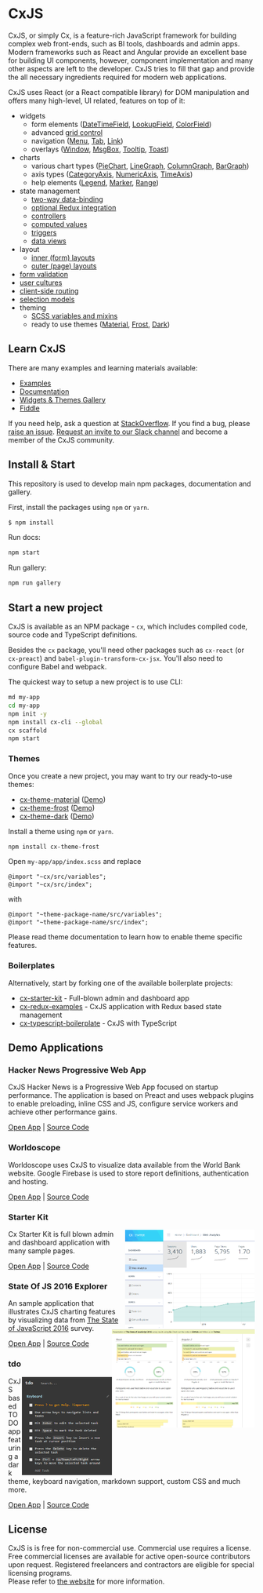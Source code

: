 CxJS
============

CxJS, or simply Cx, is a feature-rich JavaScript framework for building complex web front-ends, such as BI tools, 
dashboards and admin apps. Modern frameworks such as React and Angular provide an excellent base for building UI components,
however, component implementation and many other aspects are left to the developer. CxJS tries to fill that gap 
and provide the all necessary ingredients required for modern web applications. 

CxJS uses React (or a React compatible library) for DOM manipulation and 
offers many high-level, UI related, features on top of it:

- widgets 
    - form elements ([DateTimeField](https://cxjs.io/docs/widgets/date-time-fields), [LookupField](https://cxjs.io/docs/widgets/lookup-fields), [ColorField](https://cxjs.io/docs/widgets/color-fields))
    - advanced [grid control](https://cxjs.io/gallery/material/grid)
    - navigation ([Menu](https://cxjs.io/gallery/material/menu/states), [Tab](https://cxjs.io/docs/widgets/tabs), [Link](https://cxjs.io/docs/widgets/links))
    - overlays ([Window](https://cxjs.io/docs/widgets/windows), [MsgBox](https://cxjs.io/docs/widgets/msg-boxes), [Tooltip](https://cxjs.io/docs/widgets/tooltips), [Toast](https://cxjs.io/docs/widgets/toasts))
- charts
    - various chart types ([PieChart](https://cxjs.io/docs/charts/pie-charts), [LineGraph](https://cxjs.io/docs/charts/line-graphs), [ColumnGraph](https://cxjs.io/docs/charts/column-graphs), [BarGraph](https://cxjs.io/docs/charts/bar-graphs))
    - axis types ([CategoryAxis](https://cxjs.io/docs/charts/category-axis), [NumericAxis](https://cxjs.io/docs/charts/numeric-axis), [TimeAxis](https://cxjs.io/docs/charts/time-axis))
    - help elements ([Legend](https://cxjs.io/docs/charts/legend), [Marker](https://cxjs.io/docs/charts/markers), [Range](https://cxjs.io/docs/charts/ranges))
- state management
    - [two-way data-binding](https://cxjs.io/docs/concepts/data-binding)
    - [optional Redux integration](https://www.npmjs.com/package/cx-redux)
    - [controllers](https://cxjs.io/docs/concepts/controllers)
    - [computed values](https://cxjs.io/docs/concepts/controllers#computed-values)
    - [triggers](https://cxjs.io/docs/concepts/controllers#triggers)
    - [data views](https://cxjs.io/docs/concepts/data-views)
- layout
    - [inner (form) layouts](https://cxjs.io/docs/concepts/inner-layouts)
    - [outer (page) layouts](https://cxjs.io/docs/concepts/outer-layouts)
- [form validation](https://cxjs.io/docs/widgets/validation-groups)
- [user cultures](https://cxjs.io/docs/concepts/localization)
- [client-side routing](https://cxjs.io/docs/concepts/router)
- [selection models](https://cxjs.io/docs/concepts/selections)
- theming
    - [SCSS variables and mixins](https://cxjs.io/docs/concepts/css)
    - ready to use themes ([Material](https://cxjs.io/gallery/material), [Frost](https://cxjs.io/gallery/frost), [Dark](https://cxjs.io/gallery/dark))
    
## Learn CxJS

There are many examples and learning materials available:

- [Examples](https://cxjs.io/examples)
- [Documentation](https://cxjs.io/docs)
- [Widgets & Themes Gallery](https://cxjs.io/gallery)
- [Fiddle](https://cxjs.io/fiddle)

If you need help, ask a question at [StackOverflow](https://stackoverflow.com/questions/tagged/cxjs). 
If you find a bug, please [raise an issue](https://github.com/codaxy/cxjs/issues). 
[Request an invite to our Slack channel](https://cxjs.io/support) 
and become a member of the CxJS community.

## Install & Start

This repository is used to develop main npm packages, documentation and gallery.
 
First, install the packages using `npm` or `yarn`.

```bash
$ npm install
```

Run docs:
```bash
npm start
```

Run gallery:
```bash
npm run gallery
```

## Start a new project

CxJS is available as an NPM package - `cx`, which includes 
compiled code, source code and TypeScript definitions.

Besides the `cx` package, you'll need other packages such as `cx-react` (or `cx-preact`) and `babel-plugin-transform-cx-jsx`.
You'll also need to configure Babel and webpack. 
 
The quickest way to setup a new project is to use CLI:

```bash
md my-app
cd my-app
npm init -y
npm install cx-cli --global
cx scaffold
npm start
```

### Themes

Once you create a new project, you may want to try our ready-to-use themes:

- [cx-theme-material](https://www.npmjs.com/package/cx-theme-material) ([Demo](https://cxjs.io/gallery/material))
- [cx-theme-frost](https://www.npmjs.com/package/cx-theme-frost) ([Demo](https://cxjs.io/gallery/frost))
- [cx-theme-dark](https://www.npmjs.com/package/cx-theme-dark) ([Demo](https://cxjs.io/gallery/dark))

Install a theme using `npm` or `yarn`.
 
```bash
npm install cx-theme-frost
```

Open `my-app/app/index.scss` and replace
```
@import "~cx/src/variables"; 
@import "~cx/src/index";
```
with
```
@import "~theme-package-name/src/variables"; 
@import "~theme-package-name/src/index";
```

Please read theme documentation to learn how to enable theme specific features.

### Boilerplates

Alternatively, start by forking one of the available boilerplate projects:

- [cx-starter-kit](https://github.com/codaxy/cx-starter-kit) - Full-blown admin and dashboard app
- [cx-redux-examples](https://github.com/codaxy/cx-redux-examples) - CxJS application with Redux based state management
- [cx-typescript-boilerplate](https://github.com/codaxy/cx-typescript-boilerplate) - CxJS with TypeScript

## Demo Applications

### Hacker News Progressive Web App

CxJS Hacker News is a Progressive Web App focused on startup performance. 
The application is based on Preact and uses webpack plugins to enable preloading, inline CSS and JS, 
configure service workers and achieve other performance gains.

[Open App](https://hn.cxjs.io/) | [Source Code](https://github.com/codaxy/cxjs-hackernews)

### Worldoscope

Worldoscope uses CxJS to visualize data available from the World Bank website. 
Google Firebase is used to store report definitions, authentication and hosting.

[Open App](https://worldoscope.cxjs.io/) | [Source Code](https://github.com/codaxy/worldoscope)

### Starter Kit

<a href="https://cxjs.io/starter" style="float: right">
    <img src="https://github.com/codaxy/cx/blob/master/misc/screenshots/starter/analytics.png" alt="Cx Starter Kit" height="200px" />
</a>

Cx Starter Kit is full blown admin and dashboard application with many sample pages. 

[Open App](https://cxjs.io/starter) | [Source Code](https://github.com/codaxy/cx-starter-kit)
 
### State Of JS 2016 Explorer

<a href="https://codaxy.github.io/state-of-js-2016-explorer/" style="float: right">
    <img src="https://github.com/codaxy/cx/blob/master/misc/screenshots/sofjs2016/StateOfJs.png" alt="State of JS 2016 Explorer" height="200px" />
</a>

An sample application that illustrates CxJS charting features by visualizing 
data from [The State of JavaScript 2016](http://stateofjs.com/) survey.  

[Open App](http://codaxy.github.io/state-of-js-2016-explorer) | [Source Code](https://github.com/codaxy/state-of-js-2016-explorer)

### tdo

<a href="https://mstijak.github.io/tdo/" style="float: right">
    <img src="https://github.com/codaxy/cx/blob/master/misc/screenshots/tdo/tdo.png" alt="Tdo" height="200px" />
</a>

CxJS based TODO app featuring a dark theme, keyboard navigation, markdown support, custom CSS and much more.

[Open App](https://mstijak.github.io/tdo/) | [Source Code](https://github.com/mstijak/tdo)

## License

CxJS is is free for non-commercial use. Commercial use requires a license.
Free commercial licenses are available for active open-source contributors upon request. 
Registered freelancers and contractors are eligible for special licensing programs.  
Please refer to [the website](https://cxjs.io/) for more information.





